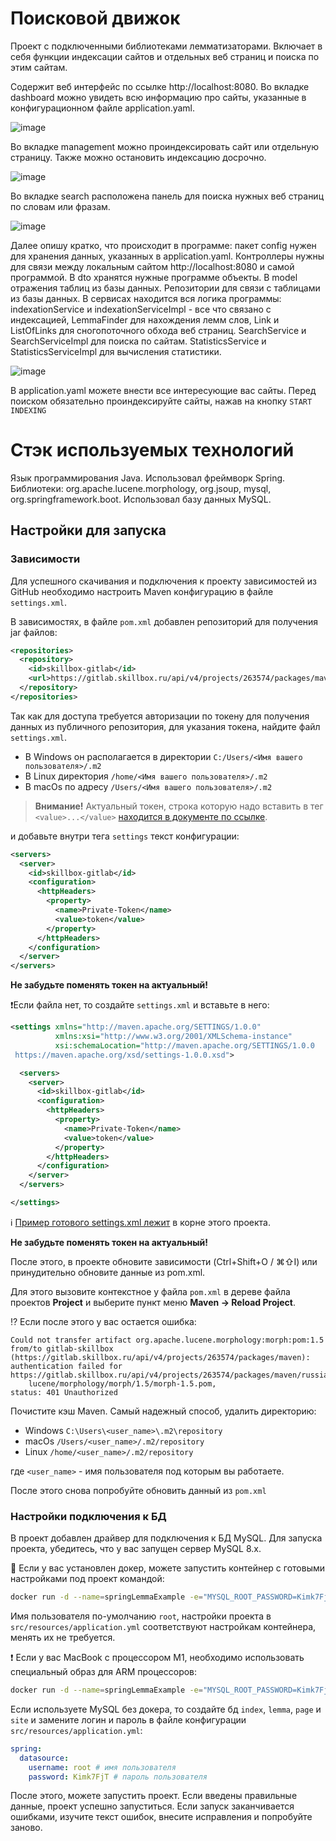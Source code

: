 # Поисковой движок 

Проект с подключенными библиотеками лемматизаторами.
Включает в себя функции индексации сайтов и отдельных веб страниц и поиска по этим сайтам.

Содержит веб интерфейс по ссылке http://localhost:8080.
Во вкладке dashboard можно увидеть всю информацию про сайты, указанные в конфигурационном файле application.yaml.



![image](https://github.com/user-attachments/assets/861e57f9-77c1-4d8a-a686-054b595b33ea)

Во вкладке management можно проиндексировать сайт или отдельную страницу. Также можно остановить индексацию досрочно.

![image](https://github.com/user-attachments/assets/11c2c137-14f8-46e9-8fa7-7f2da8be2e8d)

Во вкладке search расположена панель для поиска нужных веб страниц по словам или фразам.

![image](https://github.com/user-attachments/assets/d434b55b-67a3-4969-a641-b749a750379b)

Далее опишу кратко, что происходит в программе: пакет config нужен для хранения данных, указанных в application.yaml.
Контроллеры нужны для связи между локальным сайтом http://localhost:8080 и самой программой. В dto хранятся нужные программе объекты. В model отражения таблиц из базы данных. Репозитории для связи с таблицами из базы данных. В сервисах находится вся логика программы: indexationService и indexationServiceImpl - все что связано с индексацией, LemmaFinder для нахождения лемм слов, Link и ListOfLinks для сногопоточного обхода веб страниц. SearchService и SearchServiceImpl для поиска по сайтам. StatisticsService и StatisticsServiceImpl для вычисления статистики. 

![image](https://github.com/user-attachments/assets/299cd81b-fd63-40c0-a802-4a24e1805443)

В application.yaml можете внести все интересующие вас сайты. Перед поиском обязательно проиндексируйте сайты, нажав на кнопку `START INDEXING`

# Cтэк используемых технологий
Язык программирования Java. Использовал фреймворк Spring. 
Библиотеки: org.apache.lucene.morphology, org.jsoup, mysql, org.springframework.boot.
Использовал базу данных MySQL.

## Настройки для запуска

### Зависимости

Для успешного скачивания и подключения к проекту зависимостей
из GitHub необходимо настроить Maven конфигурацию в файле `settings.xml`.

В зависимостях, в файле `pom.xml` добавлен репозиторий для получения
jar файлов:

```xml
<repositories>
  <repository>
    <id>skillbox-gitlab</id>
    <url>https://gitlab.skillbox.ru/api/v4/projects/263574/packages/maven</url>
  </repository>
</repositories>
```

Так как для доступа требуется авторизации по токену для получения данных из
публичного репозитория, для указания токена, найдите файл `settings.xml`.

* В Windows он располагается в директории `C:/Users/<Имя вашего пользователя>/.m2`
* В Linux директория `/home/<Имя вашего пользователя>/.m2`
* В macOs по адресу `/Users/<Имя вашего пользователя>/.m2`

>**Внимание!** Актуальный токен, строка которую надо вставить в тег `<value>...</value>`
[находится в документе по ссылке](https://docs.google.com/document/d/1rb0ysFBLQltgLTvmh-ebaZfJSI7VwlFlEYT9V5_aPjc/edit?usp=sharing). 

и добавьте внутри тега `settings` текст конфигурации:

```xml
<servers>
  <server>
    <id>skillbox-gitlab</id>
    <configuration>
      <httpHeaders>
        <property>
          <name>Private-Token</name>
          <value>token</value>
        </property>
      </httpHeaders>
    </configuration>
  </server>
</servers>
```

**Не забудьте поменять токен на актуальный!**

❗️Если файла нет, то создайте `settings.xml` и вставьте в него:

```xml
<settings xmlns="http://maven.apache.org/SETTINGS/1.0.0"
          xmlns:xsi="http://www.w3.org/2001/XMLSchema-instance"
          xsi:schemaLocation="http://maven.apache.org/SETTINGS/1.0.0
 https://maven.apache.org/xsd/settings-1.0.0.xsd">

  <servers>
    <server>
      <id>skillbox-gitlab</id>
      <configuration>
        <httpHeaders>
          <property>
            <name>Private-Token</name>
            <value>token</value>
          </property>
        </httpHeaders>
      </configuration>
    </server>
  </servers>

</settings>
```

ℹ️ [Пример готового settings.xml лежит](settings.xml) в корне этого проекта.


**Не забудьте поменять токен на актуальный!**

После этого, в проекте обновите зависимости (Ctrl+Shift+O / ⌘⇧I) или
принудительно обновите данные из pom.xml. 

Для этого вызовите контекстное
у файла `pom.xml` в дереве файла проектов **Project** и выберите пункт меню **Maven -> Reload Project**.


⁉️ Если после этого у вас остается ошибка:

```text
Could not transfer artifact org.apache.lucene.morphology:morph:pom:1.5
from/to gitlab-skillbox (https://gitlab.skillbox.ru/api/v4/projects/263574/packages/maven):
authentication failed for
https://gitlab.skillbox.ru/api/v4/projects/263574/packages/maven/russianmorphology/org/apache/
    lucene/morphology/morph/1.5/morph-1.5.pom,
status: 401 Unauthorized
```

Почистите кэш Maven. Самый надежный способ, удалить директорию:

- Windows `C:\Users\<user_name>\.m2\repository`
- macOs `/Users/<user_name>/.m2/repository`
- Linux `/home/<user_name>/.m2/repository`

где `<user_name>` - имя пользователя под которым вы работаете.

После этого снова попробуйте обновить данный из `pom.xml`

### Настройки подключения к БД

В проект добавлен драйвер для подключения к БД MySQL. Для запуска проекта,
убедитесь, что у вас запущен сервер MySQL 8.x.

🐳 Если у вас установлен докер, можете запустить контейнер с готовыми настройками
под проект командой:

```bash
docker run -d --name=springLemmaExample -e="MYSQL_ROOT_PASSWORD=Kimk7FjT" -e="MYSQL_DATABASE=lemma" -p3306:3306 mysql
```

Имя пользователя по-умолчанию `root`, настройки проекта в `src/resources/application.yml`
соответствуют настройкам контейнера, менять их не требуется.

❗️ Если у вас MacBook c процессором M1, необходимо использовать специальный
образ для ARM процессоров:

```bash
docker run -d --name=springLemmaExample -e="MYSQL_ROOT_PASSWORD=Kimk7FjT" -e="MYSQL_DATABASE=lemma" -p3306:3306 arm64v8/mysql:oracle
```

Если используете MySQL без докера, то создайте бд `index`, `lemma`, `page` и `site` и замените логин и пароль
в файле конфигурации `src/resources/application.yml`:

```yaml
spring:
  datasource:
    username: root # имя пользователя
    password: Kimk7FjT # пароль пользователя
```

После этого, можете запустить проект. Если введены правильные данные,
проект успешно запуститься. Если запуск заканчивается ошибками, изучите текст
ошибок, внесите исправления и попробуйте заново.
